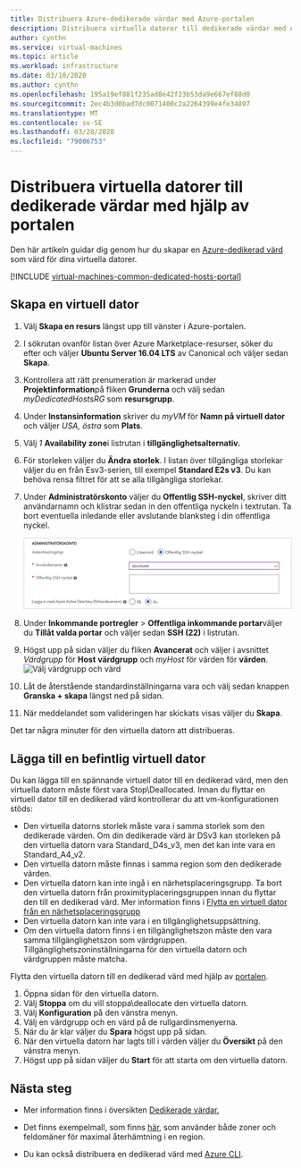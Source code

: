 ```yaml
---
title: Distribuera Azure-dedikerade värdar med Azure-portalen
description: Distribuera virtuella datorer till dedikerade värdar med Azure-portalen.
author: cynthn
ms.service: virtual-machines
ms.topic: article
ms.workload: infrastructure
ms.date: 03/10/2020
ms.author: cynthn
ms.openlocfilehash: 195a19ef881f235ad8e42f23b53da9e667ef88d0
ms.sourcegitcommit: 2ec4b3d0bad7dc0071400c2a2264399e4fe34897
ms.translationtype: MT
ms.contentlocale: sv-SE
ms.lasthandoff: 03/28/2020
ms.locfileid: "79086753"
---
```

# <a name="deploy-vms-to-dedicated-hosts-using-the-portal"></a>Distribuera virtuella datorer till dedikerade värdar med hjälp av portalen

Den här artikeln guidar dig genom hur du skapar en [Azure-dedikerad värd](dedicated-hosts.md) som värd för dina virtuella datorer. 

[!INCLUDE [virtual-machines-common-dedicated-hosts-portal](../../../includes/virtual-machines-common-dedicated-hosts-portal.md)]

## <a name="create-a-vm"></a>Skapa en virtuell dator

1. Välj **Skapa en resurs** längst upp till vänster i Azure-portalen.
1. I sökrutan ovanför listan över Azure Marketplace-resurser, söker du efter och väljer **Ubuntu Server 16.04 LTS** av Canonical och väljer sedan **Skapa**.
1. Kontrollera att rätt prenumeration är markerad under **Projektinformation**på fliken **Grunderna** och välj sedan *myDedicatedHostsRG* som **resursgrupp**. 
1. Under **Instansinformation** skriver du *myVM* för **Namn på virtuell dator** och väljer *USA, östra* som **Plats**.
1. Välj *1* **Availability zone**i listrutan i **tillgänglighetsalternativ.**
1. För storleken väljer du **Ändra storlek**. I listan över tillgängliga storlekar väljer du en från Esv3-serien, till exempel **Standard E2s v3**. Du kan behöva rensa filtret för att se alla tillgängliga storlekar.
1. Under **Administratörskonto** väljer du **Offentlig SSH-nyckel**, skriver ditt användarnamn och klistrar sedan in den offentliga nyckeln i textrutan. Ta bort eventuella inledande eller avslutande blanksteg i din offentliga nyckel.

    ![Administratörskonto](./media/quick-create-portal/administrator-account.png)

1. Under **Inkommande portregler** > **Offentliga inkommande portar**väljer du **Tillåt valda portar** och väljer sedan **SSH (22)** i listrutan. 
1. Högst upp på sidan väljer du fliken **Avancerat** och väljer i avsnittet *Värdgrupp* för **Host** **värdgrupp** och *myHost* för värden för **värden**. 
    ![Välj värdgrupp och värd](./media/dedicated-hosts-portal/advanced.png)
1. Låt de återstående standardinställningarna vara och välj sedan knappen **Granska + skapa** längst ned på sidan.
1. När meddelandet som valideringen har skickats visas väljer du **Skapa**.

Det tar några minuter för den virtuella datorn att distribueras.

## <a name="add-an-existing-vm"></a>Lägga till en befintlig virtuell dator 

Du kan lägga till en spännande virtuell dator till en dedikerad värd, men den virtuella datorn måste först vara Stop\Deallocated. Innan du flyttar en virtuell dator till en dedikerad värd kontrollerar du att vm-konfigurationen stöds:

- Den virtuella datorns storlek måste vara i samma storlek som den dedikerade värden. Om din dedikerade värd är DSv3 kan storleken på den virtuella datorn vara Standard_D4s_v3, men det kan inte vara en Standard_A4_v2. 
- Den virtuella datorn måste finnas i samma region som den dedikerade värden.
- Den virtuella datorn kan inte ingå i en närhetsplaceringsgrupp. Ta bort den virtuella datorn från proximityplaceringsgruppen innan du flyttar den till en dedikerad värd. Mer information finns i [Flytta en virtuell dator från en närhetsplaceringsgrupp](https://docs.microsoft.com/azure/virtual-machines/windows/proximity-placement-groups#move-an-existing-vm-out-of-a-proximity-placement-group)
- Den virtuella datorn kan inte vara i en tillgänglighetsuppsättning.
- Om den virtuella datorn finns i en tillgänglighetszon måste den vara samma tillgänglighetszon som värdgruppen. Tillgänglighetszoninställningarna för den virtuella datorn och värdgruppen måste matcha.

Flytta den virtuella datorn till en dedikerad värd med hjälp av [portalen](https://portal.azure.com).

1. Öppna sidan för den virtuella datorn.
1. Välj **Stoppa** om du vill stoppa\deallocate den virtuella datorn.
1. Välj **Konfiguration** på den vänstra menyn.
1. Välj en värdgrupp och en värd på de rullgardinsmenyerna.
1. När du är klar väljer du **Spara** högst upp på sidan.
1. När den virtuella datorn har lagts till i värden väljer du **Översikt** på den vänstra menyn.
1. Högst upp på sidan väljer du **Start** för att starta om den virtuella datorn.

## <a name="next-steps"></a>Nästa steg

- Mer information finns i översikten [Dedikerade värdar.](dedicated-hosts.md)

- Det finns exempelmall, som finns [här](https://github.com/Azure/azure-quickstart-templates/blob/master/201-vm-dedicated-hosts/README.md), som använder både zoner och feldomäner för maximal återhämtning i en region.

- Du kan också distribuera en dedikerad värd med [Azure CLI](dedicated-hosts-cli.md).



